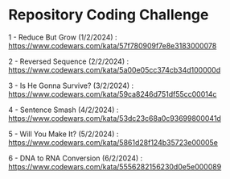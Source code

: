 <h1>Repository Coding Challenge</h1>

1 - Reduce But Grow (1/2/2024) :
https://www.codewars.com/kata/57f780909f7e8e3183000078

2 - Reversed Sequence (2/2/2024) :
https://www.codewars.com/kata/5a00e05cc374cb34d100000d

3 - Is He Gonna Survive? (3/2/2024) :
https://www.codewars.com/kata/59ca8246d751df55cc00014c

4 - Sentence Smash (4/2/2024) :
https://www.codewars.com/kata/53dc23c68a0c93699800041d

5 - Will You Make It? (5/2/2024) :
https://www.codewars.com/kata/5861d28f124b35723e00005e

6 - DNA to RNA Conversion (6/2/2024) :
https://www.codewars.com/kata/5556282156230d0e5e000089
